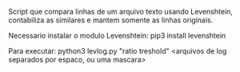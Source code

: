 Script que compara linhas de um arquivo texto usando Levenshtein, contabiliza as similares e mantem somente as linhas originais.

Necessario instalar o modulo Levenshtein:
  pip3 install levenshtein

Para executar:
  python3 levlog.py "ratio treshold" <arquivos de log separados por espaco, ou uma mascara>
